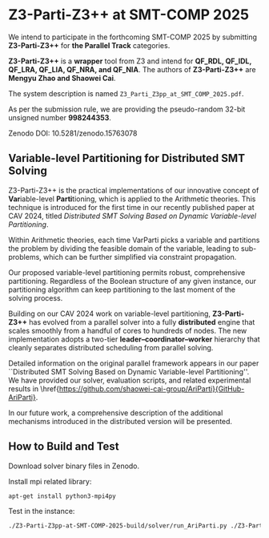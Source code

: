 # Z3-Parti-Z3++ at SMT-COMP 2025

We intend to participate in the forthcoming SMT-COMP 2025 by submitting **Z3-Parti-Z3++** for **the Parallel Track** categories.

**Z3-Parti-Z3++** is a **wrapper** tool from Z3 and intend for **QF_RDL, QF_IDL, QF_LRA, QF_LIA, QF_NRA, and QF_NIA**. The authors of **Z3-Parti-Z3++** are **Mengyu Zhao and Shaowei Cai**.

The system description is named `Z3_Parti_Z3pp_at_SMT_COMP_2025.pdf`.

As per the submission rule, we are providing the pseudo-random 32-bit unsigned number **998244353**.

Zenodo DOI: 10.5281/zenodo.15763078

## Variable-level Partitioning for Distributed SMT Solving

Z3-Parti-Z3++ is the practical implementations of our innovative concept of **Var**iable-level **Parti**tioning, which is applied to the Arithmetic theories. This technique is introduced for the first time in our recently published paper at CAV 2024, titled *Distributed SMT Solving Based on Dynamic Variable-level Partitioning*.

Within Arithmetic theories, each time VarParti picks a variable and partitions the problem by dividing the feasible domain of the variable, leading to sub-problems, which can be further simplified via constraint propagation.

Our proposed variable-level partitioning permits robust, comprehensive partitioning. Regardless of the Boolean structure of any given instance, our partitioning algorithm can keep partitioning to the last moment of the solving process.

Building on our CAV 2024 work on variable-level partitioning, **Z3-Parti-Z3++** has evolved from a parallel solver into a fully **distributed** engine that scales smoothly from a handful of cores to hundreds of nodes.
The new implementation adopts a two-tier **leader–coordinator–worker** hierarchy that cleanly separates distributed scheduling from parallel solving.

Detailed information on the original parallel framework appears in our paper ``Distributed SMT Solving Based on Dynamic Variable-level Partitioning''.
We have provided our solver, evaluation scripts, and related experimental results in \href{https://github.com/shaowei-cai-group/AriParti}{GitHub-AriParti}.

In our future work, a comprehensive description of the additional mechanisms introduced in the distributed version will be presented.


## How to Build and Test

Download solver binary files in Zenodo.

Install mpi related library:

```bash
apt-get install python3-mpi4py
```

Test in the instance:
```bash
./Z3-Parti-Z3pp-at-SMT-COMP-2025-build/solver/run_AriParti.py ./Z3-Parti-Z3pp-at-SMT-COMP-2025-build/test-instances/lia-sat-10.4.smt2 64
```

